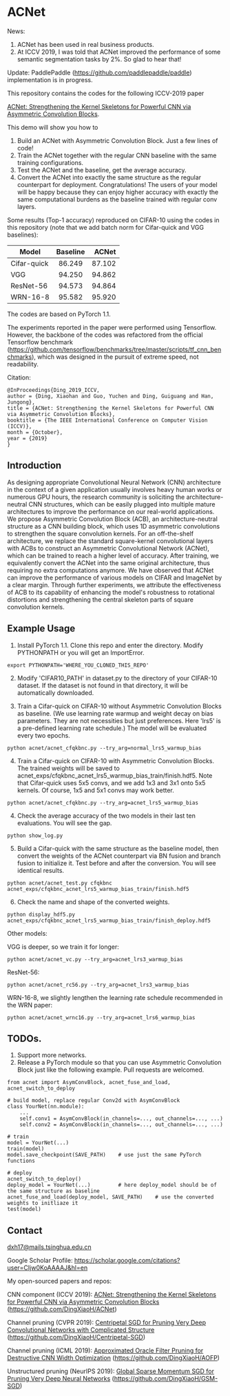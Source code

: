 # ACNet

News:
1. ACNet has been used in real business products.
2. At ICCV 2019, I was told that ACNet improved the performance of some semantic segmentation tasks by 2%. So glad to hear that!

Update: PaddlePaddle (https://github.com/paddlepaddle/paddle) implementation is in progress.

This repository contains the codes for the following ICCV-2019 paper 

[ACNet: Strengthening the Kernel Skeletons for Powerful CNN via Asymmetric Convolution Blocks](http://openaccess.thecvf.com/content_ICCV_2019/papers/Ding_ACNet_Strengthening_the_Kernel_Skeletons_for_Powerful_CNN_via_Asymmetric_ICCV_2019_paper.pdf).

This demo will show you how to
1. Build an ACNet with Asymmetric Convolution Block. Just a few lines of code!
2. Train the ACNet together with the regular CNN baseline with the same training configurations.
3. Test the ACNet and the baseline, get the average accuracy.
4. Convert the ACNet into exactly the same structure as the regular counterpart for deployment. Congratulations! The users of your model will be happy because they can enjoy higher accuracy with exactly the same computational burdens as the baseline trained with regular conv layers.

Some results (Top-1 accuracy) reproduced on CIFAR-10 using the codes in this repository (note that we add batch norm for Cifar-quick and VGG baselines):

| Model        | Baseline           | ACNet  |
| ------------- |:-------------:| -----:|
| Cifar-quick   | 86.249 	|  	87.102 |
| VGG      	| 94.250      	|   	94.862 |
| ResNet-56 	| 94.573      	|    	94.864 |
| WRN-16-8 	| 95.582	|    	95.920 |

The codes are based on PyTorch 1.1.

The experiments reported in the paper were performed using Tensorflow. However, the backbone of the codes was refactored from the official Tensorflow benchmark (https://github.com/tensorflow/benchmarks/tree/master/scripts/tf_cnn_benchmarks), which was designed in the pursuit of extreme speed, not readability.

Citation:

	@InProceedings{Ding_2019_ICCV,
	author = {Ding, Xiaohan and Guo, Yuchen and Ding, Guiguang and Han, Jungong},
	title = {ACNet: Strengthening the Kernel Skeletons for Powerful CNN via Asymmetric Convolution Blocks},
	booktitle = {The IEEE International Conference on Computer Vision (ICCV)},
	month = {October},
	year = {2019}
	}

## Introduction

As designing appropriate Convolutional Neural Network (CNN) architecture in the context of a given application usually involves heavy human works or numerous GPU hours, the research community is soliciting the architecture-neutral CNN structures, which can be easily plugged into multiple mature architectures to improve the performance on our real-world applications. We propose Asymmetric Convolution Block (ACB), an architecture-neutral structure as a CNN building block, which uses 1D asymmetric convolutions to strengthen the square convolution kernels. For an off-the-shelf architecture, we replace the standard square-kernel convolutional layers with ACBs to construct an Asymmetric Convolutional Network (ACNet), which can be trained to reach a higher level of accuracy. After training, we equivalently convert the ACNet into the same original architecture, thus requiring no extra computations anymore. We have observed that ACNet can improve the performance of various models on CIFAR and ImageNet by a clear margin. Through further experiments, we attribute the effectiveness of ACB to its capability of enhancing the model's robustness to rotational distortions and strengthening the central skeleton parts of square convolution kernels.

## Example Usage

1. Install PyTorch 1.1. Clone this repo and enter the directory. Modify PYTHONPATH or you will get an ImportError.
```
export PYTHONPATH='WHERE_YOU_CLONED_THIS_REPO'
```

2. Modify 'CIFAR10_PATH' in dataset.py to the directory of your CIFAR-10 dataset. If the dataset is not found in that directory, it will be automatically downloaded. 

3. Train a Cifar-quick on CIFAR-10 without Asymmetric Convolution Blocks as baseline. (We use learning rate warmup and weight decay on bias parameters. They are not necessities but just preferences. Here 'lrs5' is a pre-defined learning rate schedule.) The model will be evaluated every two epochs.
```
python acnet/acnet_cfqkbnc.py --try_arg=normal_lrs5_warmup_bias
```

4. Train a Cifar-quick on CIFAR-10 with Asymmetric Convolution Blocks. The trained weights will be saved to acnet_exps/cfqkbnc_acnet_lrs5_warmup_bias_train/finish.hdf5. Note that Cifar-quick uses 5x5 convs, and we add 1x3 and 3x1 onto 5x5 kernels. Of course, 1x5 and 5x1 convs may work better.
```
python acnet/acnet_cfqkbnc.py --try_arg=acnet_lrs5_warmup_bias
```

4. Check the average accuracy of the two models in their last ten evaluations. You will see the gap.
```
python show_log.py
```

5. Build a Cifar-quick with the same structure as the baseline model, then convert the weights of the ACNet counterpart via BN fusion and branch fusion to initialize it. Test before and after the conversion. You will see identical results.
```
python acnet/acnet_test.py cfqkbnc acnet_exps/cfqkbnc_acnet_lrs5_warmup_bias_train/finish.hdf5
```

6. Check the name and shape of the converted weights.
```
python display_hdf5.py acnet_exps/cfqkbnc_acnet_lrs5_warmup_bias_train/finish_deploy.hdf5
```

Other models:

VGG is deeper, so we train it for longer:
```
python acnet/acnet_vc.py --try_arg=acnet_lrs3_warmup_bias
```
ResNet-56:
```
python acnet/acnet_rc56.py --try_arg=acnet_lrs3_warmup_bias
```
WRN-16-8, we slightly lengthen the learning rate schedule recommended in the WRN paper:
```
python acnet/acnet_wrnc16.py --try_arg=acnet_lrs6_warmup_bias
```

## TODOs. 
1. Support more networks.
2. Release a PyTorch module so that you can use Asymmetric Convolution Block just like the following example. Pull requests are welcomed.
```
from acnet import AsymConvBlock, acnet_fuse_and_load, acnet_switch_to_deploy

# build model, replace regular Conv2d with AsymConvBlock
class YourNet(nn.module):
    ...
    self.conv1 = AsymConvBlock(in_channels=..., out_channels=..., ...)
    self.conv2 = AsymConvBlock(in_channels=..., out_channels=..., ...)

# train
model = YourNet(...)
train(model)
model.save_checkpoint(SAVE_PATH)	# use just the same PyTorch functions

# deploy
acnet_switch_to_deploy()
deploy_model = YourNet(...)			# here deploy_model should be of the same structure as baseline
acnet_fuse_and_load(deploy_model, SAVE_PATH)	# use the converted weights to initliaze it
test(model)
```


## Contact
dxh17@mails.tsinghua.edu.cn

Google Scholar Profile: https://scholar.google.com/citations?user=CIjw0KoAAAAJ&hl=en

My open-sourced papers and repos:

CNN component (ICCV 2019): [ACNet: Strengthening the Kernel Skeletons for Powerful CNN via Asymmetric Convolution Blocks](http://openaccess.thecvf.com/content_ICCV_2019/papers/Ding_ACNet_Strengthening_the_Kernel_Skeletons_for_Powerful_CNN_via_Asymmetric_ICCV_2019_paper.pdf) (https://github.com/DingXiaoH/ACNet)

Channel pruning (CVPR 2019): [Centripetal SGD for Pruning Very Deep Convolutional Networks with Complicated Structure](http://openaccess.thecvf.com/content_CVPR_2019/html/Ding_Centripetal_SGD_for_Pruning_Very_Deep_Convolutional_Networks_With_Complicated_CVPR_2019_paper.html) (https://github.com/DingXiaoH/Centripetal-SGD)

Channel pruning (ICML 2019): [Approximated Oracle Filter Pruning for Destructive CNN Width Optimization](http://proceedings.mlr.press/v97/ding19a.html) (https://github.com/DingXiaoH/AOFP)

Unstructured pruning (NeurIPS 2019): [Global Sparse Momentum SGD for Pruning Very Deep Neural Networks](http://papers.nips.cc/paper/8867-global-sparse-momentum-sgd-for-pruning-very-deep-neural-networks.pdf) (https://github.com/DingXiaoH/GSM-SGD)
